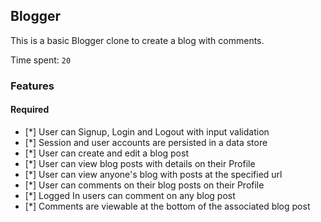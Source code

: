 ## Blogger

This is a basic Blogger clone to create a blog with comments.

Time spent: `20`

### Features

#### Required

- [*] User can Signup, Login and Logout with input validation
- [*] Session and user accounts are persisted in a data store
- [*] User can create and edit a blog post
- [*] User can view blog posts with details on their Profile
- [*] User can view anyone's blog with posts at the specified url
- [*] User can comments on their blog posts on their Profile
- [*] Logged In users can comment on any blog post
- [*] Comments are viewable at the bottom of the associated blog post










